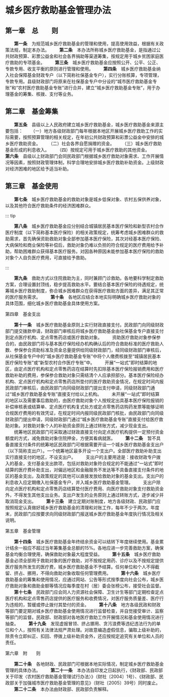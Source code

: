 # 城乡医疗救助基金管理办法

## 第一章　总　　则

　　**第一条**　为规范城乡医疗救助基金的管理和使用，提高使用效益，根据有关政策法规，制定本办法。
　　**第二条**　本办法所称城乡医疗救助基金，是指通过公共财政预算、彩票公益金和社会各界捐助等渠道筹集，按规定用于城乡贫困家庭医疗救助的专项基金。
　　**第三条**　城乡医疗救助基金应按照公开、公平、公正、专款专用、收支平衡的原则进行管理和使用。
　　**第四条**　城乡医疗救助基金纳入社会保障基金财政专户（以下简称社保基金专户），实行分账核算，专项管理，专款专用。县级财政部门将原来在社保基金专户中分设的“城市医疗救助基金专账”和“农村医疗救助基金专账”进行合并，建立“城乡医疗救助基金专账”，用于办理基金的筹集、核拨、支付等业务。

## 第二章　基金筹集

　　**第五条**　县级以上人民政府建立城乡医疗救助基金，城乡医疗救助基金来源主要包括：
　　（一）地方各级财政部门每年根据本地区开展城乡医疗救助工作的实际需要，按照预算管理的相关规定，在年初公共财政预算和彩票公益金中安排的城乡医疗救助资金。
　　（二）社会各界自愿捐赠的资金。
　　（三）城乡医疗救助基金形成的利息收入。
　　（四）按规定可用于城乡医疗救助的其他资金。
　　**第六条**　县级以上财政部门会同民政部门根据城乡医疗救助对象需求、工作开展情况等因素，按照财政管理体制，科学合理地安排城乡医疗救助补助资金。上级财政对经济困难的地区给予适当补助。

## 第三章　基金使用

　　**第七条**　城乡医疗救助基金的救助对象是城乡低保对象、农村五保供养对象，以及其他符合医疗救助条件的经济困难群众。

::: tip

　　**第八条**　城乡医疗救助基金应分别结合城镇居民基本医疗保险和新型农村合作医疗制度（以下简称基本医疗保险）的相关政策规定，统筹考虑城乡困难群众的救助需求，首先确保资助救助对象全部参加基本医疗保险，其次对经基本医疗保险、大病保险和商业保险等补偿后，救助对象仍难以负担的符合规定的医疗费用给予补助，帮助困难群众获得基本医疗服务。对因各种原因未能参加基本医疗保险的救助对象个人自负医疗费用，可直接给予救助。

:::

　　**第九条**　救助方式以住院救助为主，同时兼顾门诊救助。各地要科学制定救助方案，合理设置封顶线，稳步提高救助水平。要结合基本医疗保险的待遇规定，统筹城乡医疗救助制度，弥合城乡困难群众在获得医疗救助方面的差异，满足其正常的医疗服务需求。
　　**第十条**　各地区应结合本地实际明确城乡医疗救助对象的具体范围，细化城乡医疗救助基金具体使用方案。

第四章　基金支出

　　**第十一条**　城乡医疗救助基金原则上实行财政直接支付。民政部门向同级财政部门提交拨款申请，财政部门审核后将城乡医疗救助基金由社保基金专户直接支付到定点医疗机构、定点零售药店或医疗救助对象。
　　资助医疗救助对象参保参合的，由民政部门将与基本医疗保险经办机构确认后的符合救助标准的医疗救助人数、参保参合资助标准及资金总量提供给同级财政部门，经同级财政部门审核后，从社保基金专户中的“城乡医疗救助基金专账”中将个人缴费核拨至“城镇居民基本医疗保险专账”或“新型农村合作医疗专账”中。
　　开展“一站式”即时结算的地区，由定点医疗机构和定点零售药店在结算时先扣除基本医疗保险报销费用和医疗救助补助的费用，参保参合救助对象只需结清个人应承担部分。基本医疗保险经办机构、定点医疗机构和定点零售药店所垫付的医疗救助资金情况，在规定时间内报民政部门审核后，由民政部门向同级财政部门提出支付申请，同级财政部门通过“城乡医疗救助基金专账”直接支付给以上机构。
　　未开展“一站式”即时结算的地区以及需要事后救助的，由医疗救助对象个人按规定出具基本医疗保险报销的补偿审核表或结算单、定点医疗机构复式处方或定点零售药店购药发票等能够证明合规医疗费用的有效凭证，在规定时间内报同级民政部门核批，由民政部门向同级财政部门提出申请，同级财政部门通过“城乡医疗救助基金专账”直接支付给医疗救助对象。对救助对象个人的补助资金原则上通过转账方式，减少现金支出。
　　统筹地区民政部门可采取通过财政直接支付向定点医疗机构提供一定预付资金额度的方式，减免救助对象住院押金，方便其看病就医。
　　**第十二条**　暂不具备直接支付条件的统筹地区民政部门可根据需要开设一个城乡医疗救助基金支出户（以下简称支出户）。一个统筹地区最多开设一个支出户。全部医疗救助补助支出实行直接支付的地区，不设支出户。
　　支出户的主要用途是：接收财政专户拨入的基金，支付基金支出款项，包括对救助对象符合规定的不能通过“一站式”即时结算的医疗费补助支出，对偏远地区和金融服务不发达等不具备直接支付条件的地区的基金支出，及政策规定的其他可以直接发放给救助对象的基金支出。支出户的利息收入应定期缴入社保基金专户，并入城乡医疗救助基金管理。
　　支出户除向定点医疗机构和定点零售药店结算垫付医疗费用、向医疗救助对象支付救助资金外，不得发生其他支出业务。支出户发生的业务原则上通过转账方式，逐步减少并取消现金支出。
　　**第十三条**　建立定期对账制度，地方各级财政、民政部门应按照规定认真做好城乡医疗救助基金的清理和对账工作，每年不少于两次。年度末，民政部门应按要求向同级财政部门报送城乡医疗救助基金年度执行情况及相关说明。

第五章　基金管理

　　**第十四条**　城乡医疗救助基金年终结余资金可以结转下年度继续使用。基金累计结余一般应不超过当年筹集基金总额的15%。各地应进一步完善救助方案，确保基金均衡合理使用，确保救助对象最大程度受益。
　　**第十五条**　城乡医疗救助基金必须全部用于救助对象的医疗救助，对不按规定用药、诊疗以及不按规定提供医疗服务所发生的医疗费，城乡医疗救助基金不予结算。任何单位和个人不得截留、挤占、挪用，不得向救助对象收取任何管理费用。
　　**第十六条**　城乡医疗救助基金的筹集和使用情况，应通过网站、公告等形式按季度向社会公布，城乡医疗救助对象和救助金额等情况应每季度在村（居）委会张榜公布，接受社会监督。
　　**第十七条**　民政部门应会同人力资源社会保障、卫生计生等部门定期检查定点医疗机构和定点零售药店提供的医疗服务和收费情况，对医疗服务质量差、医疗行为违规的，暂缓或停止拨付其垫付的资金。
　　**第十八条**　地方各级民政和财政等部门要定期对城乡医疗救助基金使用情况进行监督检查，并自觉接受审计、监察等部门的监督。民政部、财政部对各地医疗救助工作开展情况和基金使用情况进行抽查。
　　**第十九条**　发现虚报冒领、挤占挪用、贪污浪费等违纪违法行为的单位和个人，按照有关法律法规严肃处理。对故意编造虚假信息，骗取上级补助的，除责令立即纠正、扣回、停拨上级补助资金外，还应按规定追究有关单位和人员的责任。

第六章　附　　则

　　**第二十条**　各地财政、民政部门可根据本地实际情况，制定城乡医疗救助基金管理的具体办法。
　　**第二十一条**　本办法自印发之日起执行，《财政部、民政部关于印发〈农村医疗救助基金管理试行办法〉》（财社〔2004〕1号）、《财政部、民政部关于加强城市医疗救助基金管理的意见》（财社〔2005〕39号）同时废止。
　　**第二十二条**　本办法由财政部、民政部负责解释。